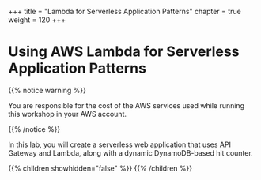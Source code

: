 +++
title = "Lambda for Serverless Application Patterns"
chapter = true
weight = 120
+++

# Using AWS Lambda for Serverless Application Patterns

{{% notice warning %}}<p> You are responsible for the cost of the AWS services used while running this workshop in your AWS account.</p> {{% /notice %}}

In this lab, you will create a serverless web application that uses API Gateway and Lambda, along with a dynamic DynamoDB-based hit counter.

{{% children showhidden="false" %}}
{{% /children %}}